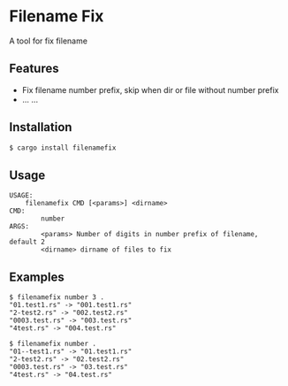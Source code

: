 # Filename Fix

A tool for fix filename

## Features

- Fix filename number prefix, skip when dir or file without number prefix
- ... ...

## Installation

```bash
$ cargo install filenamefix
```

## Usage

```
USAGE:
    filenamefix CMD [<params>] <dirname>
CMD:
 		number
ARGS:
		<params> Number of digits in number prefix of filename, default 2
		<dirname> dirname of files to fix
```

## Examples

```
$ filenamefix number 3 .
"01.test1.rs" -> "001.test1.rs"
"2-test2.rs" -> "002.test2.rs"
"0003.test.rs" -> "003.test.rs"
"4test.rs" -> "004.test.rs"
```

```
$ filenamefix number .
"01--test1.rs" -> "01.test1.rs"
"2-test2.rs" -> "02.test2.rs"
"0003.test.rs" -> "03.test.rs"
"4test.rs" -> "04.test.rs"
```

